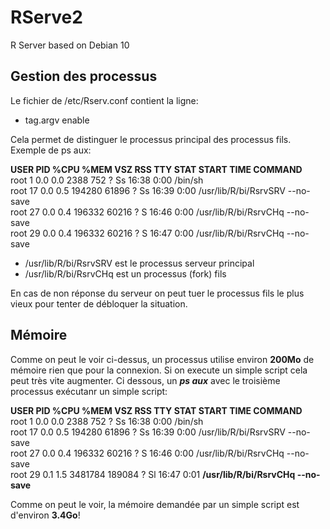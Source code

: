 # RServe2
R Server based on Debian 10

## Gestion des processus
Le fichier de /etc/Rserv.conf contient la ligne:
 - tag.argv enable
 
Cela permet de distinguer le processus principal des processus fils. Exemple de ps aux:

**USER       PID %CPU %MEM    VSZ   RSS TTY      STAT START   TIME COMMAND**   
root         1  0.0  0.0   2388   752 ?        Ss   16:38   0:00 /bin/sh   
root        17  0.0  0.5 194280 61896 ?        Ss   16:39   0:00 /usr/lib/R/bi/RsrvSRV --no-save   
root        27  0.0  0.4 196332 60216 ?        S    16:46   0:00 /usr/lib/R/bi/RsrvCHq --no-save   
root        29  0.0  0.4 196332 60216 ?        S    16:47   0:00 /usr/lib/R/bi/RsrvCHq --no-save   

 - /usr/lib/R/bi/RsrvSRV est le processus serveur principal
 - /usr/lib/R/bi/RsrvCHq est un processus (fork) fils

En cas de non réponse du serveur on peut tuer le processus fils le plus vieux pour tenter de débloquer la situation.

## Mémoire
Comme on peut le voir ci-dessus, un processus utilise environ **200Mo** de mémoire rien que pour la connexion. Si on execute un simple script cela peut très vite augmenter. Ci dessous, un ***ps aux*** avec le troisième processus exécutanr un simple script:

**USER       PID %CPU %MEM     VSZ    RSS TTY    STAT START   TIME COMMAND**   
root         1  0.0  0.0    2388    752 ?      Ss   16:38   0:00 /bin/sh   
root        17  0.0  0.5  194280  61896 ?      Ss   16:39   0:00 /usr/lib/R/bi/RsrvSRV --no-save   
root        27  0.0  0.4  196332  60216 ?      S    16:46   0:00 /usr/lib/R/bi/RsrvCHq --no-save   
root        29  0.1  1.5 3481784 189084 ?      Sl   16:47   0:01 **/usr/lib/R/bi/RsrvCHq --no-save**   

Comme on peut le voir, la mémoire demandée par un simple script est d'environ **3.4Go**!
